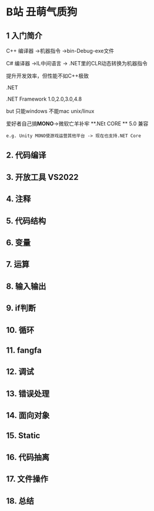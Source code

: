 B站 丑萌气质狗
======

## 1 入门简介
C++ 编译器 ->机器指令 ->bin-Debug-exe文件

C# 编译器 ->IL中间语言 ->  .NET里的CLR动态转换为机器指令

提升开发效率，但性能不如C++极致

.NET

.NET Framework 1.0,2.0,3.0,4.8

but 只能windows 不能mac unix/linux

爱好者自己搞**MONO**->微软亡羊补牢 **.NEt CORE ** 5.0 兼容

    e.g. Unity MONO使游戏运营其他平台 -> 现在也支持.NET Core

## 2. 代码编译

## 3. 开放工具 VS2022

## 4. 注释

## 5. 代码结构

## 6. 变量

## 7. 运算

## 8. 输入输出

## 9. if判断

## 10. 循环

## 11. fangfa

## 12. 调试

## 13. 错误处理

## 14. 面向对象

## 15. Static

## 16. 代码抽离

## 17. 文件操作

## 18. 总结
